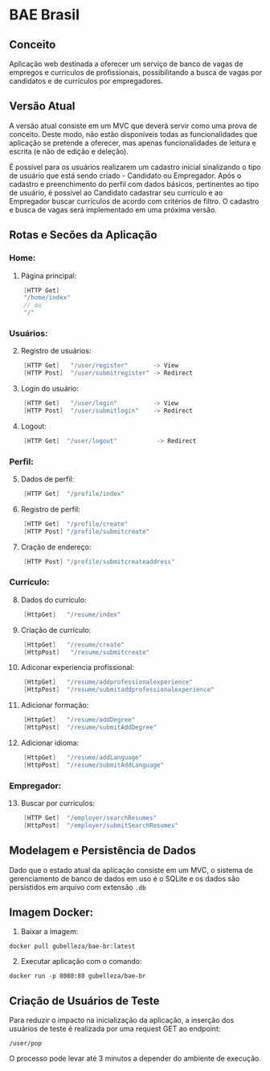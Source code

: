 # BAE Brasil
## Conceito
Aplicação web destinada a oferecer um serviço de banco de vagas de empregos e currículos
de profissionais, possibilitando a busca de vagas por candidatos e de currículos por empregadores.

## Versão Atual
A versão atual consiste em um MVC que deverá servir como uma prova de conceito. Deste modo, não estão 
disponíveis todas as funcionalidades que aplicação se pretende a oferecer, mas apenas funcionalidades
de leitura e escrita (e não de edição e deleção). 

É possível para os usuários realizarem um cadastro inicial sinalizando o tipo de usuário que
está sendo criado - Candidato ou Empregador. Após o cadastro e preenchimento do perfil com dados
básicos, pertinentes ao tipo de usuário, é possível ao Candidato cadastrar seu currículo e ao 
Empregador buscar currículos de acordo com critérios de filtro. O cadastro e busca de vagas será
implementado em uma próxima versão.

## Rotas e Secões da Aplicação
### __Home:__
1. Página principal: 
```C#
    [HTTP Get] 
    "/home/index" 
    // ou  
    "/"
```
### __Usuários:__
2. Registro de usuários: 
```C#
    [HTTP Get]   "/user/register"       -> View
    [HTTP Post]  "/user/submitregister" -> Redirect
``` 
3. Login do usuário:
```C#
    [HTTP Get]   "/user/login"          -> View
    [HTTP Post]  "/user/submitlogin"    -> Redirect
```
4. Logout:
```C#
    [HTTP Get]  "/user/logout"           -> Redirect
```
### __Perfil:__
5. Dados de perfil:
```C#
    [HTTP Get]  "/profile/index"
```
6. Registro de perfil:
```C#
    [HTTP Get]  "/profile/create"
    [HTTP Post] "/profile/submitcreate"
```
7. Cração de endereço:
```C#
    [HTTP Post] "/profile/submitcreateaddress"
```
### __Currículo:__
8. Dados do currículo:
```C#
    [HttpGet]   "/resume/index"
```
9. Criação de currículo:
```C#
    [HttpGet]   "/resume/create"
    [HttpPost]   "/resume/submitcreate"
```
10. Adiconar experiencia profissional:
```C#
    [HttpGet]   "/resume/addprofessionalexperience"
    [HttpPost]  "/resume/submitaddprofessionalexperience"
```
11. Adicionar formação:
```C#
    [HttpGet]   "/resume/addDegree"
    [HttpPost]  "/resume/submitAddDegree"
```
12. Adicionar idioma:
```C#
    [HttpGet]   "/resume/addLanguage"
    [HttpPost]  "/resume/submitAddLanguage"
```
### __Empregador:__
13. Buscar por currículos:
```C#
    [HTTP Get]  "/employer/searchResumes"
    [HttpPost]  "/employer/submitSearchResumes"
```

## Modelagem e Persistência de Dados
Dado que o estado atual da aplicação consiste em um MVC, o sistema de gerenciamento de banco de dados em uso
é o SQLite e os dados são persistidos em arquivo com extensão ```.db```

## Imagem Docker:
1. Baixar a imagem:
```
docker pull gubelleza/bae-br:latest
```
2. Executar aplicação com o comando:
```
docker run -p 8080:80 gubelleza/bae-br
```

## Criação de Usuários de Teste
Para reduzir o impacto na inicialização da aplicação, a inserção dos
usuários de teste é realizada por uma request GET ao endpoint:
```
/user/pop
```
O processo pode levar até 3 minutos a depender do ambiente de execução.
